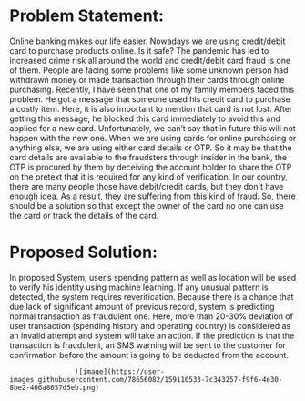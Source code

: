 
# Problem Statement:
Online banking makes our life easier. Nowadays we are using credit/debit card to purchase products online. Is it safe?
The pandemic has led to increased crime risk all around the world and credit/debit card fraud is one of them. People are facing some problems like some unknown person had withdrawn money or made transaction through their cards through online purchasing. Recently, I have seen that one of my family members faced this problem. He got a message that someone used his credit card to purchase a costly item. Here, it is also important to mention that card is not lost. After getting this message, he blocked this card immediately to avoid this and applied for a new card. Unfortunately, we can’t say that in future this will not happen with the new one.
When we are using cards for online purchasing or anything else, we are using either card details or OTP. So it may be that the card details are available to the fraudsters through insider in the bank, the OTP is procured by them by deceiving the account holder to share the OTP on the pretext that it is required for any kind of verification.
In our country, there are many people those have debit/credit cards, but they don't have enough idea. As a result, they are suffering from this kind of fraud. So, there should be a solution so that except the owner of the card no one can use the card or track the details of the card. 
# Proposed Solution:
In proposed System, user’s spending pattern as well as location will be used to verify his identity using machine learning. If any unusual pattern is detected, the system requires reverification. Because there is a chance that due lack of significant amount of previous record, system is predicting normal transaction as fraudulent one. Here, more than 20-30% deviation of user transaction (spending history and operating country) is considered as an invalid attempt and system will take an action.
If the prediction is that the transaction is fraudulent, an SMS warning will be sent to the customer for confirmation before the amount is going to be deducted from the account.

                    ![image](https://user-images.githubusercontent.com/78656082/159110533-7c343257-f9f6-4e30-8be2-466a8657d5eb.png)

                 
                 


